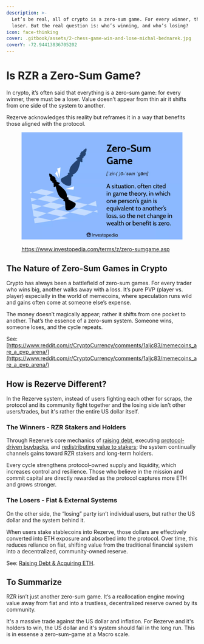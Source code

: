 ```yaml
---
description: >-
  Let’s be real, all of crypto is a zero-sum game. For every winner, there’s a
  loser. But the real question is: who’s winning, and who’s losing?
icon: face-thinking
cover: .gitbook/assets/2-chess-game-win-and-lose-michal-bednarek.jpg
coverY: -72.94413836705202
---
```


# Is RZR a Zero-Sum Game?

In crypto, it’s often said that everything is a zero-sum game: for every winner, there must be a loser. Value doesn’t appear from thin air it shifts from one side of the system to another.

Rezerve acknowledges this reality but reframes it in a way that benefits those aligned with the protocol.

<figure><img src=".gitbook/assets/image (3).png" alt=""><figcaption><p><a href="https://www.investopedia.com/terms/z/zero-sumgame.asp">https://www.investopedia.com/terms/z/zero-sumgame.asp</a></p></figcaption></figure>

## The Nature of Zero-Sum Games in Crypto

Crypto has always been a battlefield of zero-sum games. For every trader who wins big, another walks away with a loss. It’s pure PVP (player vs. player) especially in the world of memecoins, where speculation runs wild and gains often come at someone else’s expense.

The money doesn’t magically appear; rather it shifts from one pocket to another. That’s the essence of a zero-sum system. Someone wins, someone loses, and the cycle repeats.

See: [https://www.reddit.com/r/CryptoCurrency/comments/1aljc83/memecoins_are_a_pvp_arena/](https://www.reddit.com/r/CryptoCurrency/comments/1aljc83/memecoins_are_a_pvp_arena/)

## How is Rezerve Different?

In the Rezerve system, instead of users fighting each other for scraps, the protocol and its community fight together and the losing side isn’t other users/trades, but it's rather the entire US dollar itself.

### The Winners - RZR Stakers and Holders

Through Rezerve’s core mechanics of [raising debt](mechanics-rzr/raising-debt-and-acquiring-eth/), executing [protocol-driven buybacks](mechanics-rzr/protocol-driven-buybacks-pds/), and [redistributing value to stakers](mechanics-rzr/staking-rzr-srzr/); the system continually channels gains toward RZR stakers and long-term holders.

Every cycle strengthens protocol-owned supply and liquidity, which increases control and resilience. Those who believe in the mission and commit capital are directly rewarded as the protocol captures more ETH and grows stronger.

### The Losers - Fiat & External Systems

On the other side, the “losing” party isn’t individual users, but rather the US dollar and the system behind it.

When users stake stablecoins into Rezerve, those dollars are effectively converted into ETH exposure and absorbed into the protocol. Over time, this reduces reliance on fiat, shifting value from the traditional financial system into a decentralized, community-owned reserve.

See: [Raising Debt & Acquiring ETH](mechanics-rzr/raising-debt-and-acquiring-eth/).

## To Summarize

RZR isn’t just another zero-sum game. It’s a reallocation engine moving value away from fiat and into a trustless, decentralized reserve owned by its community.

It's a massive trade against the US dollar and inflation. For Rezerve and it's holders to win, the US dollar and it's system should fail in the long run. This is in essense a zero-sum-game at a Macro scale.
